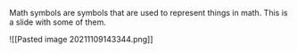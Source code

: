 Math symbols are symbols that are used to represent things in math. This is a slide with some of them. 

![[Pasted image 20211109143344.png]]